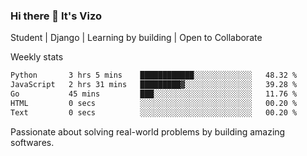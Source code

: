 ### Hi there 👋 It's Vizo

Student | Django | Learning by building | Open to Collaborate

Weekly stats
<!--START_SECTION:waka-->

```txt
Python       3 hrs 5 mins    ████████████░░░░░░░░░░░░░   48.32 %
JavaScript   2 hrs 31 mins   █████████▓░░░░░░░░░░░░░░░   39.28 %
Go           45 mins         ███░░░░░░░░░░░░░░░░░░░░░░   11.76 %
HTML         0 secs          ░░░░░░░░░░░░░░░░░░░░░░░░░   00.20 %
Text         0 secs          ░░░░░░░░░░░░░░░░░░░░░░░░░   00.20 %
```

<!--END_SECTION:waka-->


Passionate about solving real-world problems by building amazing softwares.
